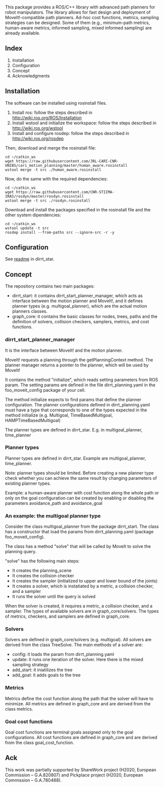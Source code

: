 This package provides a ROS/C++ library with advanced path planners for robot manipulators. The library allows for fast design and deployment of MoveIt!-compatible path planners. Ad-hoc cost functions, metrics, sampling strategies can be designed. Some of them (e.g., minimum-path metrics, human-aware metrics, informed sampling, mixed informed sampling) are already available.

## Index

1. Installation
2. Configuration
3. Concept
4. Acknowledgments

## Installation

The software can be installed using rosinstall files.

1. Install ros: follow the steps described in http://wiki.ros.org/ROS/Installation
2. Install wstool and initialize the workspace: follow the steps described in http://wiki.ros.org/wstool
3. Install and configure rosdep: follow the steps described in http://wiki.ros.org/rosdep

Then, download and merge the rosinstall file:
```
cd ~/catkin_ws
wget https://raw.githubusercontent.com/JRL-CARI-CNR-UNIBS/cari_motion_planning/master/human_aware.rosinstall
wstool merge -t src ./human_aware.rosinstall
```
Now, do the same with the required dependencies:
```
cd ~/catkin_ws
wget https://raw.githubusercontent.com/CNR-STIIMA-IRAS/rosdyn/master/rosdyn.rosinstall
wstool merge -t src ./rosdyn.rosinstall
```
Download and install the packages specified in the rosinstall file and the other system dipendencies:
```
cd ~/catkin_ws
wstool update -t src
rosdep install --from-paths src --ignore-src -r -y
```
## Configuration

See [readme](dirrt_star/readme.md) in dirrt_star.

## Concept

The repository contains two main packages:

- dirrt_start: it contains dirrt_start_planner_manager, which acts as interface between the motion planner and MoveIt!, and it defines planner types (e.g. multigoal_planner), which are the actual motion planners classes.
- graph_core: it contains the basic classes for nodes, trees, paths and the definition of solvers, collision checkers, samplers, metrics, and cost functions.
 
### dirrt_start_planner_manager

It is the interface between MoveIt! and the motion planner.​

MoveIt! requests a planning through the getPlanningContext method. The planner manager returns a pointer to the planner, which will be used by MoveIt!

It contains the method "initialize", which reads setting parameters from ROS param. The setting params are defined in the file dirrt_planning.yaml in the foo_moveit_config package of your cell.

The method initialize expects to find params that define the planner configuration. The planner configurations defined in dirrt_planning.yaml must have a type that corresponds to one of the types expected in the method initialize (e.g. Multigoal, TimeBasedMultigoal, HAMPTimeBasedMultigoal)

The planner types are defined in dirrt_star. E.g. in multigoal_planner, time_planner

### Planner types

Planner types are defined in dirrt_star. Example are multigoal_planner, time_planner.

Note: planner types should be limited. Before creating a new planner type check whether you can achieve the same result by changing parameters of existing planner types.

Example: a human-aware planner with cost function along the whole path or only on the goal configuration can be created by enabling or disabling the parameters avoidance_path and avoidance_goal

### An example: the multigoal planner type

Consider the class multigoal_planner from the package dirrt_start. The class has a constructor that load the params from dirrt_planning.yaml (package foo_moveit_config).

The class has a method "solve" that will be called by MoveIt to solve the planning query.

"solve" has the following main steps:

- It creates the planning_scene
- It creates the collision checker
- It creates the sampler (initialized to upper and lower bound of the joints)
- It creates a solver, which is instatiated by a metric, a collision checker, and a sampler
- It runs the solver until the query is solved

When the solver is created, it requires a metric, a collision checker, and a sampler. The types of available solvers are in graph_core/solvers. The types of metrics, checkers, and samplers are defined in graph_core.

### Solvers 

Solvers are defined in graph_core/solvers (e.g. multigoal). All solvers are derived from the class TreeSolve. The main methods of a solver are:

- config: it loads the param from dirrt_planning.yaml
- update: it runs one iteration of the solver. Here there is the mixed sampling strategy
- add_start: it iniatilizes the tree
- add_goal: it adds goals to the tree

### Metrics

Metrics define the cost function along the path that the solver will have to minimize.
All metrics are defined in graph_core and are derived from the class metrics.

### Goal cost functions

Goal cost functions are terminal goals assigned only to the goal configurations.
All cost functions are defined in graph_core and are derived from the class goal_cost_function.

## Ack

This work was partially supported by ShareWork project (H2020, European Commission – G.A.820807) and Pickplace project (H2020, European Commission – G.A.780488).
